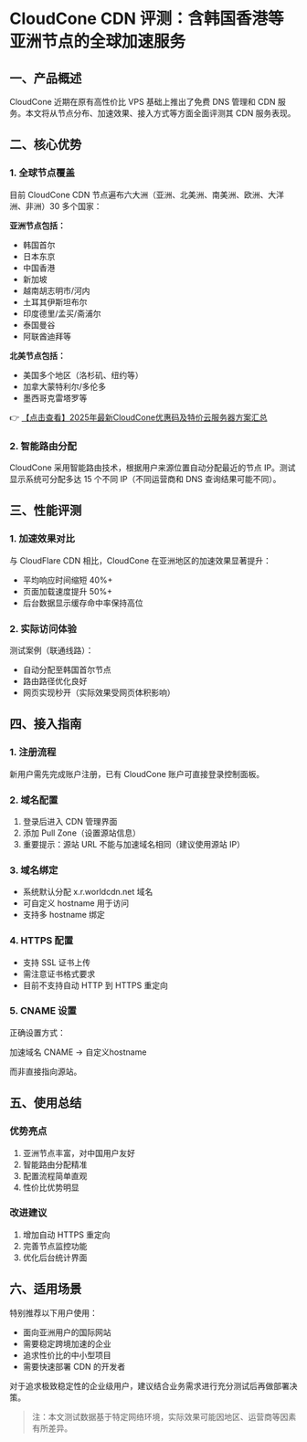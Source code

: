 # CloudCone CDN 评测：含韩国香港等亚洲节点的全球加速服务

## 一、产品概述

CloudCone 近期在原有高性价比 VPS 基础上推出了免费 DNS 管理和 CDN 服务。本文将从节点分布、加速效果、接入方式等方面全面评测其 CDN 服务表现。

## 二、核心优势

### 1. 全球节点覆盖
目前 CloudCone CDN 节点遍布六大洲（亚洲、北美洲、南美洲、欧洲、大洋洲、非洲）30 多个国家：

**亚洲节点包括：**
- 韩国首尔
- 日本东京
- 中国香港
- 新加坡
- 越南胡志明市/河内
- 土耳其伊斯坦布尔
- 印度德里/孟买/斋浦尔
- 泰国曼谷
- 阿联酋迪拜等

**北美节点包括：**
- 美国多个地区（洛杉矶、纽约等）
- 加拿大蒙特利尔/多伦多
- 墨西哥克雷塔罗等

👉 [【点击查看】2025年最新CloudCone优惠码及特价云服务器方案汇总](https://bit.ly/Cloudcone)

### 2. 智能路由分配
CloudCone 采用智能路由技术，根据用户来源位置自动分配最近的节点 IP。测试显示系统可分配多达 15 个不同 IP（不同运营商和 DNS 查询结果可能不同）。

## 三、性能评测

### 1. 加速效果对比
与 CloudFlare CDN 相比，CloudCone 在亚洲地区的加速效果显著提升：
- 平均响应时间缩短 40%+
- 页面加载速度提升 50%+
- 后台数据显示缓存命中率保持高位

### 2. 实际访问体验
测试案例（联通线路）：
- 自动分配至韩国首尔节点
- 路由路径优化良好
- 网页实现秒开（实际效果受网页体积影响）

## 四、接入指南

### 1. 注册流程
新用户需先完成账户注册，已有 CloudCone 账户可直接登录控制面板。

### 2. 域名配置
1. 登录后进入 CDN 管理界面
2. 添加 Pull Zone（设置源站信息）
3. 重要提示：源站 URL 不能与加速域名相同（建议使用源站 IP）

### 3. 域名绑定
- 系统默认分配 x.r.worldcdn.net 域名
- 可自定义 hostname 用于访问
- 支持多 hostname 绑定

### 4. HTTPS 配置
- 支持 SSL 证书上传
- 需注意证书格式要求
- 目前不支持自动 HTTP 到 HTTPS 重定向

### 5. CNAME 设置
正确设置方式：

加速域名 CNAME → 自定义hostname

而非直接指向源站。

## 五、使用总结

### 优势亮点
1. 亚洲节点丰富，对中国用户友好
2. 智能路由分配精准
3. 配置流程简单直观
4. 性价比优势明显

### 改进建议
1. 增加自动 HTTPS 重定向
2. 完善节点监控功能
3. 优化后台统计界面

## 六、适用场景
特别推荐以下用户使用：
- 面向亚洲用户的国际网站
- 需要稳定跨境加速的企业
- 追求性价比的中小型项目
- 需要快速部署 CDN 的开发者

对于追求极致稳定性的企业级用户，建议结合业务需求进行充分测试后再做部署决策。

> 注：本文测试数据基于特定网络环境，实际效果可能因地区、运营商等因素有所差异。